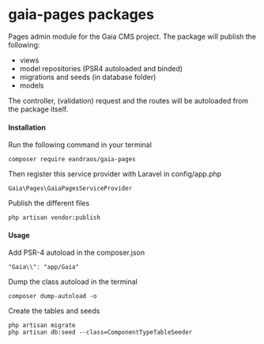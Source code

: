 # gaia-pages packages
Pages admin module for the Gaia CMS project. 
The package will publish the following:
* views
* model repositories (PSR4 autoloaded and binded)
* migrations and seeds (in database folder)
* models

The controller, (validation) request and the routes will be autoloaded from the package itself.

#### Installation
Run the following command in your terminal 
```
composer require eandraos/gaia-pages
```

Then register this service provider with Laravel in config/app.php
```
Gaia\Pages\GaiaPagesServiceProvider
```

Publish the different files
```
php artisan vendor:publish
```

#### Usage
Add PSR-4 autoload in the composer.json 
```
"Gaia\\": "app/Gaia"
```

Dump the class autoload in the terminal 
```
composer dump-autoload -o
```

Create the tables and seeds
```
php artisan migrate
php artisan db:seed --class=ComponentTypeTableSeeder
